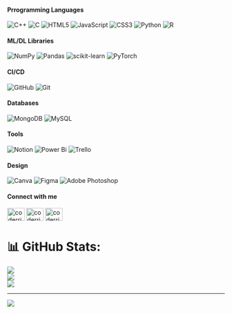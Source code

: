 
<!----<h3 align="center">Welcome to GitHub Profile of Ria Chawak</h3> ---->

<!----# 💻 Tech Stack----->
<h4>Prrogramming Languages</h4>

![C++](https://img.shields.io/badge/c++-%2300599C.svg?style=for-the-badge&logo=c%2B%2B&logoColor=white) ![C](https://img.shields.io/badge/c-%2300599C.svg?style=for-the-badge&logo=c&logoColor=white) ![HTML5](https://img.shields.io/badge/html5-%23E34F26.svg?style=for-the-badge&logo=html5&logoColor=white) ![JavaScript](https://img.shields.io/badge/javascript-%23323330.svg?style=for-the-badge&logo=javascript&logoColor=%23F7DF1E) ![CSS3](https://img.shields.io/badge/css3-%231572B6.svg?style=for-the-badge&logo=css3&logoColor=white) ![Python](https://img.shields.io/badge/python-3670A0?style=for-the-badge&logo=python&logoColor=ffdd54) ![R](https://img.shields.io/badge/r-%23276DC3.svg?style=for-the-badge&logo=r&logoColor=white)
<!----![Go](https://img.shields.io/badge/go-%2300ADD8.svg?style=for-the-badge&logo=go&logoColor=white) -----> 


<h4>ML/DL Libraries</h4>

![NumPy](https://img.shields.io/badge/numpy-%23013243.svg?style=for-the-badge&logo=numpy&logoColor=white) ![Pandas](https://img.shields.io/badge/pandas-%23150458.svg?style=for-the-badge&logo=pandas&logoColor=white) ![scikit-learn](https://img.shields.io/badge/scikit--learn-%23F7931E.svg?style=for-the-badge&logo=scikit-learn&logoColor=white) ![PyTorch](https://img.shields.io/badge/PyTorch-%23EE4C2C.svg?style=for-the-badge&logo=PyTorch&logoColor=white)

<h4>CI/CD</h4>

![GitHub](https://img.shields.io/badge/github-%23121011.svg?style=for-the-badge&logo=github&logoColor=white) ![Git](https://img.shields.io/badge/git-%23F05033.svg?style=for-the-badge&logo=git&logoColor=white)

<h4>Databases</h4>

![MongoDB](https://img.shields.io/badge/MongoDB-%234ea94b.svg?style=for-the-badge&logo=mongodb&logoColor=white) ![MySQL](https://img.shields.io/badge/mysql-4479A1.svg?style=for-the-badge&logo=mysql&logoColor=white) 

<h4>Tools</h4>

![Notion](https://img.shields.io/badge/Notion-%23000000.svg?style=for-the-badge&logo=notion&logoColor=white) ![Power Bi](https://img.shields.io/badge/power_bi-F2C811?style=for-the-badge&logo=powerbi&logoColor=black) ![Trello](https://img.shields.io/badge/Trello-%23026AA7.svg?style=for-the-badge&logo=Trello&logoColor=white)

<!-----<h4>Hosting</h4>

![GithubPages](https://img.shields.io/badge/github%20pages-121013?style=for-the-badge&logo=github&logoColor=white) ---->

<h4>Design</h4>

![Canva](https://img.shields.io/badge/Canva-%2300C4CC.svg?style=for-the-badge&logo=Canva&logoColor=white) ![Figma](https://img.shields.io/badge/figma-%23F24E1E.svg?style=for-the-badge&logo=figma&logoColor=white) ![Adobe Photoshop](https://img.shields.io/badge/adobe%20photoshop-%2331A8FF.svg?style=for-the-badge&logo=adobe%20photoshop&logoColor=white) 

<h4 align="left">Connect with me</h4>
<p align="left">
<a href="https://www.hackerrank.com/coderria" target="blank"><img align="center" src="https://raw.githubusercontent.com/rahuldkjain/github-profile-readme-generator/master/src/images/icons/Social/hackerrank.svg" alt="coderria" height="30" width="40" /></a>
<a href="https://www.leetcode.com/coderria" target="blank"><img align="center" src="https://raw.githubusercontent.com/rahuldkjain/github-profile-readme-generator/master/src/images/icons/Social/leet-code.svg" alt="coderria" height="30" width="40" /></a>
<a href="https://www.codechef.com/users/coderriasc" target="blank"><img align="center" src="https://cdn.jsdelivr.net/npm/simple-icons@3.1.0/icons/codechef.svg" alt="coderriasc" height="30" width="40" /></a>
<!-----
  <a href="https://www.hackerearth.com/hckerriasc" target="blank"><img align="center" src="https://raw.githubusercontent.com/rahuldkjain/github-profile-readme-generator/master/src/images/icons/Social/hackerearth.svg" alt="hckerriasc" height="30" width="40" /></a>
</p> 
  ---->

<!---<h4>Frameworks</h4>

![React](https://img.shields.io/badge/react-%2320232a.svg?style=for-the-badge&logo=react&logoColor=%2361DAFB) ![Flask](https://img.shields.io/badge/flask-%23000.svg?style=for-the-badge&logo=flask&logoColor=white) ---->

<!-----# 📊 GitHub Stats
![](https://github-readme-stats.vercel.app/api?username=RiaChawak&theme=dark&hide_border=false&include_all_commits=false&count_private=false)<br/>
![](https://github-readme-streak-stats.herokuapp.com/?user=RiaChawak&theme=dark&hide_border=false)<br/>
![](https://github-readme-stats.vercel.app/api/top-langs/?username=RiaChawak&theme=dark&hide_border=false&include_all_commits=false&count_private=false&layout=compact) ---->

# 📊 GitHub Stats:
![](https://github-readme-stats.vercel.app/api?username=Ria1424&theme=cobalt&hide_border=false&include_all_commits=false&count_private=false)<br/>
![](https://github-readme-streak-stats.herokuapp.com/?user=Ria1424&theme=cobalt&hide_border=false)<br/>
![](https://github-readme-stats.vercel.app/api/top-langs/?username=Ria1424&theme=cobalt&hide_border=false&include_all_commits=false&count_private=false&layout=compact)

---
[![](https://visitcount.itsvg.in/api?id=Ria1424&icon=0&color=0)](https://visitcount.itsvg.in)
